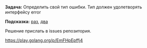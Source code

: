 **Задача:**
Определить свой тип ошибки. Тип должен удолетворять интерфейсу error

**Подсказка:**
[раз](https://habr.com/post/276981/), [два](http://www.golangpro.ru/2013/12/error-handling-and-go_10.html)

Решение прислать в issues репозитория.

https://play.golang.org/p/EmFHpEpffj4
